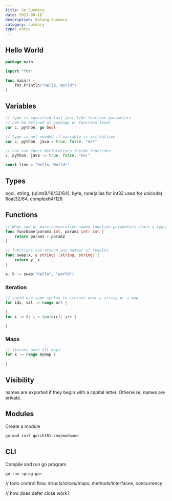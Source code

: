 ```yaml
---
title: Go Summary
date: 2021-09-18
description: Golang Summary
category: summary
type: notes
---
```


## Hello World

```go
package main

import "fmt"

func main() {
    fmt.Println("Hello, World")
}
```

## Variables

```go
// type is specified last just like function parameters
// can be defined at package or function level
var c, python, go bool

// type is not needed if variable is initialized
var c, python, java = true, false, "no!"

// can use short declarations inside functions
c, python, java := true, false, "no!"

const line = "Hello, World!"
```

## Types

bool, string, (u)int(8/16/32/64), byte, rune(alias for int32 used for unicode), float32/64, complex64/128

## Functions

```go
// When two or more consecutive named function parameters share a type, you can omit the type from all but the last
func funcName(param1 int, param2 int) int {
    return param1 + param2
}

// functions can return any number of results
func swap(x, y string) (string, string) {
	return y, x
}

a, b := swap("hello", "world")

```

### Iteration

```go
// could use same syntax to iterate over a string or a map
for idx, val := range arr {

}
for i := 0; i < len(arr); i++ {

}
```

### Maps

```go
// iterate over all keys
for k := range mymap {

}
```

## Visibility

names are exported if they begin with a capital letter. Otherwise, names are private.

## Modules


Create a module

```bash
go mod init gurch101.com/modname
```

## CLI

Compile and run go program

```bash
go run <prog.go>
```

// todo control flow, structs/slices/maps, methods/interfaces, concurrency

// how does defer close work?